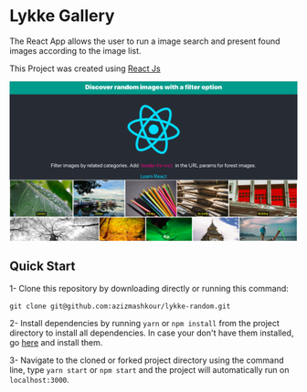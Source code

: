 # Lykke Gallery

The React App allows the user to run a image search and present found images according to the image list.

This Project was created using [React Js](http://reactjs.org)

![image](https://github.com/azizmashkour/lykke-random/blob/master/public/preview.png)

## Quick Start

1- Clone this repository by downloading directly or running this command:

```
git clone git@github.com:azizmashkour/lykke-random.git
```

2- Install dependencies by running `yarn` or `npm install` from the project directory to install all dependencies. In case your don't have them installed, go
[here](https://changelog.com/posts/install-node-js-with-homebrew-on-os-x) and install them.

3- Navigate to the cloned or forked project directory using the command line, type `yarn start` or `npm start` and the project will automatically run on `localhost:3000`.
